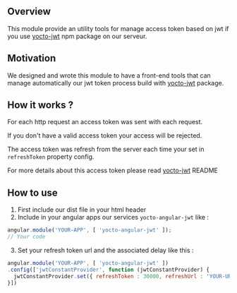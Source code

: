 ## Overview

This module provide an utility tools for manage access token based on jwt
if you use [yocto-jwt](https://www.npmjs.com/package/yocto-jwt) npm package on our serveur.

## Motivation 

We designed and wrote this module to have a front-end tools that can manage automatically our
jwt token process build with [yocto-jwt](https://www.npmjs.com/package/yocto-jwt) package.

## How it works ?

For each http request an access token was sent with each request.

If you don't have a valid access token your access will be rejected.

The access token was refresh from the server each time your set in `refreshToken` property config.

For more details about this access token please read [yocto-jwt](https://www.npmjs.com/package/yocto-jwt) README

## How to use

1. First include our dist file in your html header
2. Include in your angular apps our services `yocto-angular-jwt` like : 

```javascript
angular.module('YOUR-APP', [ 'yocto-angular-jwt' ]);
// Your code
```
3. Set your refresh token url and the associated delay like this : 
```javascript
angular.module('YOUR-APP', [ 'yocto-angular-jwt' ])
.config(['jwtConstantProvider', function (jwtConstantProvider) {
  jwtConstantProvider.set({ refreshToken : 30000, refreshUrl : 'YOUR-URL' });
}])
```